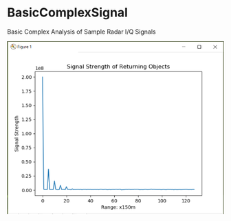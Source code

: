 # BasicComplexSignal
Basic Complex Analysis of Sample Radar I/Q Signals

![Signal Strength](assets/signal_strength.PNG)
